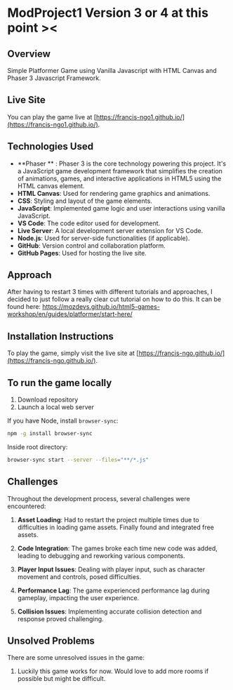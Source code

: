 # ModProject1 Version 3 or 4 at this point ><

## Overview

Simple Platformer Game using Vanilla Javascript with HTML Canvas and Phaser 3 Javascript Framework.

## Live Site

You can play the game live at [https://francis-ngo1.github.io/](https://francis-ngo1.github.io/).

## Technologies Used

- **Phaser ** : Phaser 3 is the core technology powering this project. It's a JavaScript game development framework that simplifies the creation of animations, games, and interactive applications in HTML5 using the HTML canvas element.
- **HTML Canvas**: Used for rendering game graphics and animations.
- **CSS**: Styling and layout of the game elements.
- **JavaScript**: Implemented game logic and user interactions using vanilla JavaScript.
- **VS Code**: The code editor used for development.
- **Live Server**: A local development server extension for VS Code.
- **Node.js**: Used for server-side functionalities (if applicable).
- **GitHub**: Version control and collaboration platform.
- **GitHub Pages**: Used for hosting the live site.

## Approach
After having to restart 3 times with different tutorials and approaches, I decided to just follow a really clear cut tutorial on how to do this. It can be found here: https://mozdevs.github.io/html5-games-workshop/en/guides/platformer/start-here/

## Installation Instructions

To play the game, simply visit the live site at [https://francis-ngo.github.io/](https://francis-ngo.github.io/).

## To run the game locally
1. Download repository
2. Launch a local web server

If you have Node, install `browser-sync`:
```bash
npm -g install browser-sync
```

Inside root directory:
```bash
browser-sync start --server --files="**/*.js"
```

## Challenges

Throughout the development process, several challenges were encountered:

1. **Asset Loading**: Had to restart the project multiple times due to difficulties in loading game assets. Finally found and integrated free assets.

2. **Code Integration**: The games broke each time new code was added, leading to debugging and reworking various components.

3. **Player Input Issues**: Dealing with player input, such as character movement and controls, posed difficulties.

4. **Performance Lag**: The game experienced performance lag during gameplay, impacting the user experience.

5. **Collision Issues**: Implementing accurate collision detection and response proved challenging.

## Unsolved Problems

There are some unresolved issues in the game:

1. Luckily this game works for now. Would love to add more rooms if possible but might be difficult.
